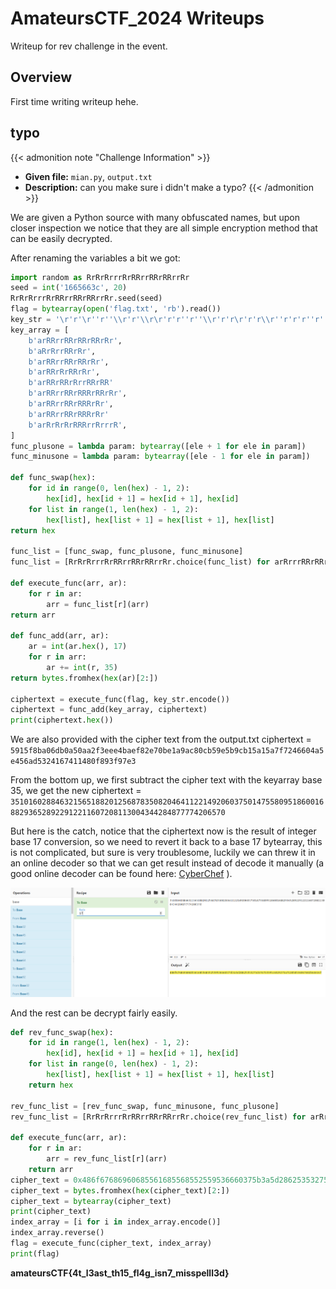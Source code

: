 # AmateursCTF_2024 Writeups


Writeup for rev challenge in the event.

<!--more-->
## Overview
First time writing writeup hehe.

## typo
{{< admonition note "Challenge Information" >}}
* **Given file:** `mian.py`, `output.txt`
* **Description:** can you make sure i didn't make a typo?
{{< /admonition >}}

We are given a Python source with many obfuscated names, but upon closer inspection we notice that they are all simple encryption method that can be easily decrypted.

After renaming the variables a bit we got:

```Python
import random as RrRrRrrrRrRRrrRRrRRrrRr
seed = int('1665663c', 20)
RrRrRrrrRrRRrrRRrRRrrRr.seed(seed)
flag = bytearray(open('flag.txt', 'rb').read())
key_str = '\r'r'\r''r''\\r'r'\\r\r'r'r''r''\\r'r'r\r'r'r\\r''r'r'r''r''\\r'r'\\r\r'r'r''r''\\r'r'rr\r''\r''r''r\\'r'\r''\r''r\\\r'r'r\r''\rr'
key_array = [
    b'arRRrrRRrRRrRRrRr',
    b'aRrRrrRRrRr',
    b'arRRrrRRrRRrRr',
    b'arRRrRrRRrRr',
    b'arRRrRRrRrrRRrRR'
    b'arRRrrRRrRRRrRRrRr',
    b'arRRrrRRrRRRrRr',
    b'arRRrrRRrRRRrRr'
    b'arRrRrRrRRRrrRrrrR',
]
func_plusone = lambda param: bytearray([ele + 1 for ele in param])
func_minusone = lambda param: bytearray([ele - 1 for ele in param])

def func_swap(hex):
    for id in range(0, len(hex) - 1, 2):
        hex[id], hex[id + 1] = hex[id + 1], hex[id]
    for list in range(1, len(hex) - 1, 2):
        hex[list], hex[list + 1] = hex[list + 1], hex[list]
return hex

func_list = [func_swap, func_plusone, func_minusone]
func_list = [RrRrRrrrRrRRrrRRrRRrrRr.choice(func_list) for arRrrrRRrRRrRRRrRrRrrRr in range(128)]

def execute_func(arr, ar):
    for r in ar:
        arr = func_list[r](arr)
return arr

def func_add(arr, ar):
    ar = int(ar.hex(), 17)
    for r in arr:
        ar += int(r, 35)
return bytes.fromhex(hex(ar)[2:])

ciphertext = execute_func(flag, key_str.encode())
ciphertext = func_add(key_array, ciphertext)
print(ciphertext.hex())
```

We are also provided with the cipher text from the output.txt
ciphertext = `5915f8ba06db0a50aa2f3eee4baef82e70be1a9ac80cb59e5b9cb15a15a7f7246604a5e456ad5324167411480f893f97e3`

From the bottom up, we first subtract the cipher text with the keyarray base 35, we get the new ciphertext = `3510160288463215651882012568783508204641122149206037501475580951860016882936528922912211607208113004344284877774206570`

But here is the catch, notice that the ciphertext now is the result of integer base 17 conversion, so we need to revert it back to a base 17 bytearray, this is not complicated, but sure is very troublesome, luckily we can threw it in an online decoder so that we can get result instead of decode it manually (a good online decoder can be found here: [CyberChef](https://gchq.github.io/CyberChef/) ).

<img src="typo_1.png" alt="" width="1000"/>

And the rest can be decrypt fairly easily.

```Python
def rev_func_swap(hex):
    for id in range(1, len(hex) - 1, 2):
        hex[id], hex[id + 1] = hex[id + 1], hex[id]
    for list in range(0, len(hex) - 1, 2):
        hex[list], hex[list + 1] = hex[list + 1], hex[list]
    return hex

rev_func_list = [rev_func_swap, func_minusone, func_plusone]
rev_func_list = [RrRrRrrrRrRRrrRRrRRrrRr.choice(rev_func_list) for arRrrrRRrRRrRRRrRrRrrRr in range(128)]

def execute_func(arr, ar):
    for r in ar:
        arr = rev_func_list[r](arr)
    return arr
cipher_text = 0x486f67686960685561685568552559536660375b3a5d28625353275d676753595c6029275a712858536067602b646167
cipher_text = bytes.fromhex(hex(cipher_text)[2:])
cipher_text = bytearray(cipher_text)
print(cipher_text)
index_array = [i for i in index_array.encode()]
index_array.reverse()
flag = execute_func(cipher_text, index_array)
print(flag)
```

**amateursCTF{4t_l3ast_th15_fl4g_isn7_misspelll3d}**
